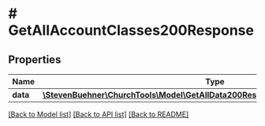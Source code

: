 # # GetAllAccountClasses200Response

## Properties

Name | Type | Description | Notes
------------ | ------------- | ------------- | -------------
**data** | [**\StevenBuehner\ChurchTools\Model\GetAllData200ResponseDataAccountClassesInner[]**](GetAllData200ResponseDataAccountClassesInner.md) |  | [optional]

[[Back to Model list]](../../README.md#models) [[Back to API list]](../../README.md#endpoints) [[Back to README]](../../README.md)
